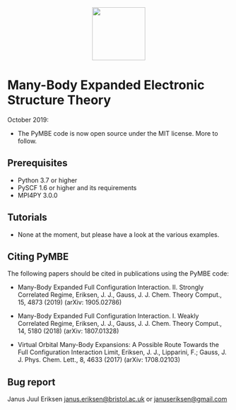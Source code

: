 
<div align="center">
  <img src="https://gitlab.com/januseriksen/pymbe/blob/shared_mem/doc/logo/pymbe_logo.png" height="120px"/>
</div>

Many-Body Expanded Electronic Structure Theory
===============================================

October 2019:

* The PyMBE code is now open source under the MIT license. More to follow.


Prerequisites
------------

* Python 3.7 or higher
* PySCF 1.6 or higher and its requirements
* MPI4PY 3.0.0


Tutorials
---------

* None at the moment, but please have a look at the various examples.


Citing PyMBE
------------

The following papers should be cited in publications using the PyMBE code:

* Many-Body Expanded Full Configuration Interaction. II. Strongly Correlated Regime,
Eriksen, J. J., Gauss, J.
J. Chem. Theory Comput., 15, 4873 (2019) (arXiv: 1905.02786)

* Many-Body Expanded Full Configuration Interaction. I. Weakly Correlated Regime,
Eriksen, J. J., Gauss, J.
J. Chem. Theory Comput., 14, 5180 (2018) (arXiv: 1807.01328)

* Virtual Orbital Many-Body Expansions: A Possible Route Towards the Full Configuration Interaction Limit,
Eriksen, J. J., Lipparini, F.; Gauss, J.
J. Phys. Chem. Lett., 8, 4633 (2017) (arXiv: 1708.02103)

Bug report
----------
Janus Juul Eriksen <janus.eriksen@bristol.ac.uk> or <januseriksen@gmail.com>

